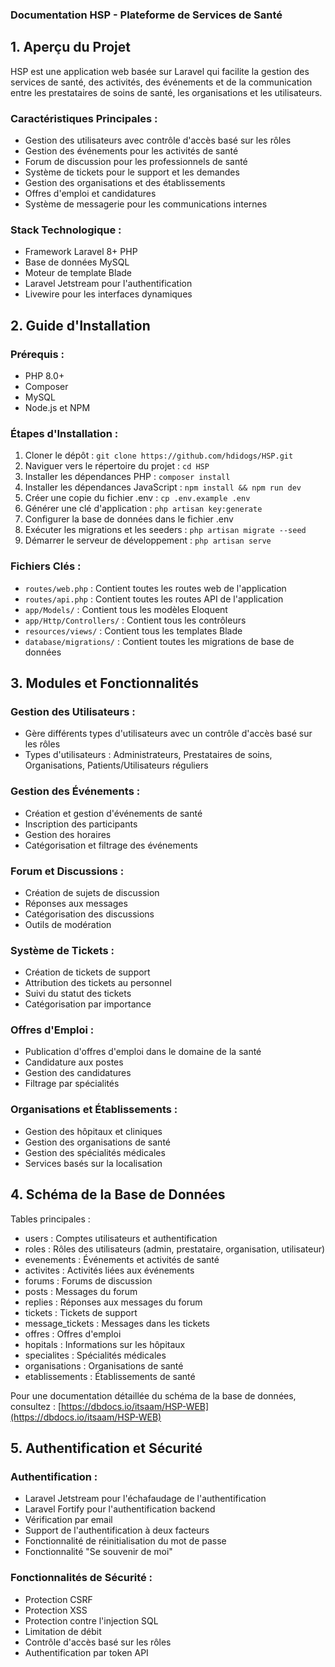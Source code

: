 ### Documentation HSP - Plateforme de Services de Santé

## 1. Aperçu du Projet

HSP est une application web basée sur Laravel qui facilite la gestion des services de santé, des activités, des événements et de la communication entre les prestataires de soins de santé, les organisations et les utilisateurs.

### Caractéristiques Principales :
- Gestion des utilisateurs avec contrôle d'accès basé sur les rôles
- Gestion des événements pour les activités de santé
- Forum de discussion pour les professionnels de santé
- Système de tickets pour le support et les demandes
- Gestion des organisations et des établissements
- Offres d'emploi et candidatures
- Système de messagerie pour les communications internes

### Stack Technologique :
- Framework Laravel 8+ PHP
- Base de données MySQL
- Moteur de template Blade
- Laravel Jetstream pour l'authentification
- Livewire pour les interfaces dynamiques

## 2. Guide d'Installation

### Prérequis :
- PHP 8.0+
- Composer
- MySQL
- Node.js et NPM

### Étapes d'Installation :
1. Cloner le dépôt : `git clone https://github.com/hdidogs/HSP.git`
2. Naviguer vers le répertoire du projet : `cd HSP`
3. Installer les dépendances PHP : `composer install`
4. Installer les dépendances JavaScript : `npm install && npm run dev`
5. Créer une copie du fichier .env : `cp .env.example .env`
6. Générer une clé d'application : `php artisan key:generate`
7. Configurer la base de données dans le fichier .env
8. Exécuter les migrations et les seeders : `php artisan migrate --seed`
9. Démarrer le serveur de développement : `php artisan serve`


### Fichiers Clés :
- `routes/web.php` : Contient toutes les routes web de l'application
- `routes/api.php` : Contient toutes les routes API de l'application
- `app/Models/` : Contient tous les modèles Eloquent
- `app/Http/Controllers/` : Contient tous les contrôleurs
- `resources/views/` : Contient tous les templates Blade
- `database/migrations/` : Contient toutes les migrations de base de données

## 3. Modules et Fonctionnalités

### Gestion des Utilisateurs :
- Gère différents types d'utilisateurs avec un contrôle d'accès basé sur les rôles
- Types d'utilisateurs : Administrateurs, Prestataires de soins, Organisations, Patients/Utilisateurs réguliers

### Gestion des Événements :
- Création et gestion d'événements de santé
- Inscription des participants
- Gestion des horaires
- Catégorisation et filtrage des événements

### Forum et Discussions :
- Création de sujets de discussion
- Réponses aux messages
- Catégorisation des discussions
- Outils de modération

### Système de Tickets :
- Création de tickets de support
- Attribution des tickets au personnel
- Suivi du statut des tickets
- Catégorisation par importance

### Offres d'Emploi :
- Publication d'offres d'emploi dans le domaine de la santé
- Candidature aux postes
- Gestion des candidatures
- Filtrage par spécialités

### Organisations et Établissements :
- Gestion des hôpitaux et cliniques
- Gestion des organisations de santé
- Gestion des spécialités médicales
- Services basés sur la localisation

## 4. Schéma de la Base de Données

Tables principales :
- users : Comptes utilisateurs et authentification
- roles : Rôles des utilisateurs (admin, prestataire, organisation, utilisateur)
- evenements : Événements et activités de santé
- activites : Activités liées aux événements
- forums : Forums de discussion
- posts : Messages du forum
- replies : Réponses aux messages du forum
- tickets : Tickets de support
- message_tickets : Messages dans les tickets
- offres : Offres d'emploi
- hopitals : Informations sur les hôpitaux
- specialites : Spécialités médicales
- organisations : Organisations de santé
- etablissements : Établissements de santé

Pour une documentation détaillée du schéma de la base de données, consultez : [https://dbdocs.io/itsaam/HSP-WEB](https://dbdocs.io/itsaam/HSP-WEB)

## 5. Authentification et Sécurité

### Authentification :
- Laravel Jetstream pour l'échafaudage de l'authentification
- Laravel Fortify pour l'authentification backend
- Vérification par email
- Support de l'authentification à deux facteurs
- Fonctionnalité de réinitialisation du mot de passe
- Fonctionnalité "Se souvenir de moi"

### Fonctionnalités de Sécurité :
- Protection CSRF
- Protection XSS
- Protection contre l'injection SQL
- Limitation de débit
- Contrôle d'accès basé sur les rôles
- Authentification par token API
